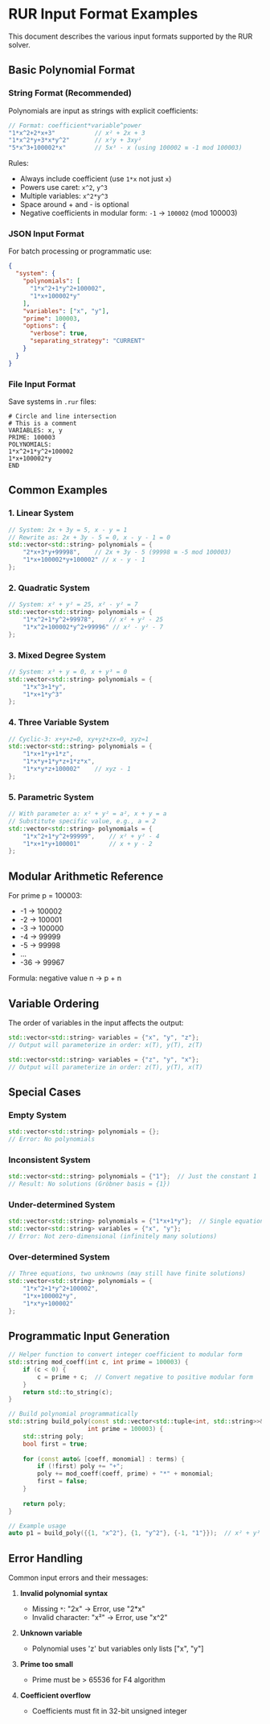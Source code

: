 # RUR Input Format Examples

This document describes the various input formats supported by the RUR solver.

## Basic Polynomial Format

### String Format (Recommended)

Polynomials are input as strings with explicit coefficients:

```cpp
// Format: coefficient*variable^power
"1*x^2+2*x+3"           // x² + 2x + 3
"1*x^2*y+3*x*y^2"       // x²y + 3xy²
"5*x^3+100002*x"        // 5x³ - x (using 100002 ≡ -1 mod 100003)
```

Rules:
- Always include coefficient (use `1*x` not just `x`)
- Powers use caret: `x^2`, `y^3`
- Multiple variables: `x^2*y^3`
- Space around + and - is optional
- Negative coefficients in modular form: `-1` → `100002` (mod 100003)

### JSON Input Format

For batch processing or programmatic use:

```json
{
  "system": {
    "polynomials": [
      "1*x^2+1*y^2+100002",
      "1*x+100002*y"
    ],
    "variables": ["x", "y"],
    "prime": 100003,
    "options": {
      "verbose": true,
      "separating_strategy": "CURRENT"
    }
  }
}
```

### File Input Format

Save systems in `.rur` files:

```
# Circle and line intersection
# This is a comment
VARIABLES: x, y
PRIME: 100003
POLYNOMIALS:
1*x^2+1*y^2+100002
1*x+100002*y
END
```

## Common Examples

### 1. Linear System

```cpp
// System: 2x + 3y = 5, x - y = 1
// Rewrite as: 2x + 3y - 5 = 0, x - y - 1 = 0
std::vector<std::string> polynomials = {
    "2*x+3*y+99998",    // 2x + 3y - 5 (99998 ≡ -5 mod 100003)
    "1*x+100002*y+100002" // x - y - 1
};
```

### 2. Quadratic System

```cpp
// System: x² + y² = 25, x² - y² = 7
std::vector<std::string> polynomials = {
    "1*x^2+1*y^2+99978",    // x² + y² - 25
    "1*x^2+100002*y^2+99996" // x² - y² - 7
};
```

### 3. Mixed Degree System

```cpp
// System: x³ + y = 0, x + y³ = 0
std::vector<std::string> polynomials = {
    "1*x^3+1*y",
    "1*x+1*y^3"
};
```

### 4. Three Variable System

```cpp
// Cyclic-3: x+y+z=0, xy+yz+zx=0, xyz=1
std::vector<std::string> polynomials = {
    "1*x+1*y+1*z",
    "1*x*y+1*y*z+1*z*x",
    "1*x*y*z+100002"    // xyz - 1
};
```

### 5. Parametric System

```cpp
// With parameter a: x² + y² = a², x + y = a
// Substitute specific value, e.g., a = 2
std::vector<std::string> polynomials = {
    "1*x^2+1*y^2+99999",    // x² + y² - 4
    "1*x+1*y+100001"        // x + y - 2
};
```

## Modular Arithmetic Reference

For prime p = 100003:
- -1 → 100002
- -2 → 100001
- -3 → 100000
- -4 → 99999
- -5 → 99998
- ...
- -36 → 99967

Formula: negative value n → p + n

## Variable Ordering

The order of variables in the input affects the output:

```cpp
std::vector<std::string> variables = {"x", "y", "z"};
// Output will parameterize in order: x(T), y(T), z(T)

std::vector<std::string> variables = {"z", "y", "x"};
// Output will parameterize in order: z(T), y(T), x(T)
```

## Special Cases

### Empty System
```cpp
std::vector<std::string> polynomials = {};
// Error: No polynomials
```

### Inconsistent System
```cpp
std::vector<std::string> polynomials = {"1"};  // Just the constant 1
// Result: No solutions (Gröbner basis = {1})
```

### Under-determined System
```cpp
std::vector<std::string> polynomials = {"1*x+1*y"};  // Single equation
std::vector<std::string> variables = {"x", "y"};
// Error: Not zero-dimensional (infinitely many solutions)
```

### Over-determined System
```cpp
// Three equations, two unknowns (may still have finite solutions)
std::vector<std::string> polynomials = {
    "1*x^2+1*y^2+100002",
    "1*x+100002*y",
    "1*x*y+100002"
};
```

## Programmatic Input Generation

```cpp
// Helper function to convert integer coefficient to modular form
std::string mod_coeff(int c, int prime = 100003) {
    if (c < 0) {
        c = prime + c;  // Convert negative to positive modular form
    }
    return std::to_string(c);
}

// Build polynomial programmatically
std::string build_poly(const std::vector<std::tuple<int, std::string>>& terms,
                      int prime = 100003) {
    std::string poly;
    bool first = true;
    
    for (const auto& [coeff, monomial] : terms) {
        if (!first) poly += "+";
        poly += mod_coeff(coeff, prime) + "*" + monomial;
        first = false;
    }
    
    return poly;
}

// Example usage
auto p1 = build_poly({{1, "x^2"}, {1, "y^2"}, {-1, "1"}});  // x² + y² - 1
```

## Error Handling

Common input errors and their messages:

1. **Invalid polynomial syntax**
   - Missing `*`: "2x" → Error, use "2*x"
   - Invalid character: "x²" → Error, use "x^2"

2. **Unknown variable**
   - Polynomial uses 'z' but variables only lists ["x", "y"]

3. **Prime too small**
   - Prime must be > 65536 for F4 algorithm

4. **Coefficient overflow**
   - Coefficients must fit in 32-bit unsigned integer